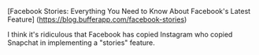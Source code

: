 [Facebook Stories: Everything You Need to Know About Facebook's Latest Feature] (https://blog.bufferapp.com/facebook-stories) 

I think it's ridiculous that Facebook has copied Instagram who copied Snapchat in implementing a "stories" feature. 
